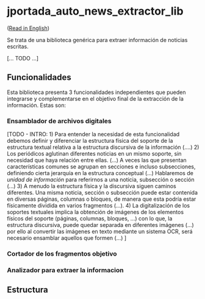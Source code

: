 
# jportada_auto_news_extractor_lib

([Read in English](README.md))

Se trata de una biblioteca genérica para extraer información de noticias escritas.

 [... TODO ...]

## Funcionalidades

Esta biblioteca presenta 3 funcionalidades independientes que pueden integrarse y complementarse en el objetivo final de la extracción de la información. Estas son:

### Ensamblador de archivos digitales

[TODO - INTRO: 1) Para entender la necesidad de esta funcionalidad debemos definir y  diferenciar  la estructura física del soporte de la estructura textual relativa a la estructura discursiva de la información (....)  2) Los periódicos aglutinan diferentes noticias en un mismo soporte, sin necesidad que haya relación entre ellas. (...) A veces las que presentan características comunes se agrupan en secciones e incluso subsecciones, definiendo cierta jerarquía en la estructura conceptual (...) Hablaremos de *unidad de información* para referirnos a una noticia, subsección o sección (...)   3) A menudo la estructura física y la discursiva siguen caminos diferentes. Una misma noticia, sección o subsección puede estar contenida en diversas páginas, columnas  o bloques, de manera que esta podría estar físicamente dividida en varios fragmentos (...). 4) La digitalización de los soportes textuales implica la obtención de imágenes de los elementos físicos del soporte (páginas, columnas, bloques, ...) con lo que, la estructura discursiva, puede quedar separada en diferentes imágenes (...) por ello al convertir las imágenes en texto  mediante un sistema OCR, será necesario ensamblar aquellos que formen (...) ]



### Cortador de los fragmentos objetivo

### Analizador  para extraer la informacion

## Estructura

